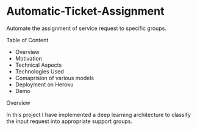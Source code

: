 # Automatic-Ticket-Assignment
Automate the assignment of service request to specific groups.

Table of Content 
* Overview
* Motivation
* Technical Aspects
* Technologies Used
* Comaprision of various models
* Deployment on Heroku
* Demo





Overview 


In this project I have implemented a deep learning architecture to classify the input request into appropriate support groups.
